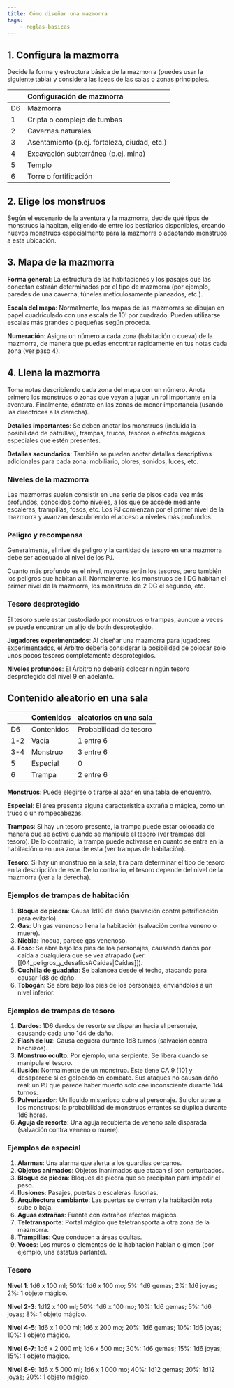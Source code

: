 ```yaml
---
title: Cómo diseñar una mazmorra
tags:
    - reglas-basicas
---
```


## 1. Configura la mazmorra
Decide la forma y estructura básica de la mazmorra (puedes usar la siguiente tabla) y considera las ideas de las salas o zonas principales.

|     | Configuración de mazmorra                    |
| --- | :------------------------------------------- |
| D6  | Mazmorra                                     |
| 1   | Cripta o complejo de tumbas                  |
| 2   | Cavernas naturales                           |
| 3   | Asentamiento (p.ej. fortaleza, ciudad, etc.) |
| 4   | Excavación subterránea (p.ej. mina)          |
| 5   | Templo                                       |
| 6   | Torre o fortificación                        |

## 2. Elige los monstruos
Según el escenario de la aventura y la mazmorra, decide qué tipos de monstruos la habitan, eligiendo de entre los bestiarios disponibles, creando nuevos monstruos especialmente para la mazmorra o adaptando monstruos a esta ubicación.

## 3. Mapa de la mazmorra
**Forma general**: La estructura de las habitaciones y los pasajes que las conectan estarán determinados por el tipo de mazmorra (por ejemplo, paredes de una caverna, túneles meticulosamente planeados, etc.).

**Escala del mapa**: Normalmente, los mapas de las mazmorras se dibujan en papel cuadriculado con una escala de 10’ por cuadrado. Pueden utilizarse escalas más grandes o pequeñas según proceda.

**Numeración**: Asigna un número a cada zona (habitación o cueva) de la mazmorra, de manera que puedas encontrar rápidamente en tus notas cada zona (ver paso 4).

## 4. Llena la mazmorra
Toma notas describiendo cada zona del mapa con un número. Anota primero los monstruos o zonas que vayan a jugar un rol importante en la aventura. Finalmente, céntrate en las zonas de menor importancia (usando las directrices a la derecha).

**Detalles importantes**: Se deben anotar los monstruos (incluida la posibilidad de patrullas), trampas, trucos, tesoros o efectos mágicos especiales que estén presentes.

**Detalles secundarios**: También se pueden anotar detalles descriptivos adicionales para cada zona: mobiliario, olores, sonidos, luces, etc.

### Niveles de la mazmorra
Las mazmorras suelen consistir en una serie de pisos cada vez más profundos, conocidos como niveles, a los que se accede mediante escaleras, trampillas, fosos, etc. Los PJ comienzan por el primer nivel de la mazmorra y avanzan descubriendo el acceso a niveles más profundos.

### Peligro y recompensa
Generalmente, el nivel de peligro y la cantidad de tesoro en una mazmorra debe ser adecuado al nivel de los PJ.

Cuanto más profundo es el nivel, mayores serán los tesoros, pero también los peligros que habitan allí. Normalmente, los monstruos de 1 DG habitan el primer nivel de la mazmorra, los monstruos de 2 DG el segundo, etc.

### Tesoro desprotegido
El tesoro suele estar custodiado por monstruos o trampas, aunque a veces se puede encontrar un alijo de botín desprotegido.

**Jugadores experimentados**: Al diseñar una mazmorra para jugadores experimentados, el Árbitro debería considerar la posibilidad de colocar solo unos pocos tesoros completamente desprotegidos.

**Niveles profundos**: El Árbitro no debería colocar ningún tesoro desprotegido del nivel 9 en adelante.

## Contenido aleatorio en una sala
|     | Contenidos | aleatorios en una sala |
| --- | ---------- | ---------------------- |
| D6  | Contenidos | Probabilidad de tesoro |
| 1-2 | Vacía      | 1 entre 6              |
| 3-4 | Monstruo   | 3 entre 6              |
| 5   | Especial   | 0                      |
| 6   | Trampa     | 2 entre 6              |

**Monstruos**: Puede elegirse o tirarse al azar en una tabla de encuentro.

**Especial**: El área presenta alguna característica extraña o mágica, como un truco o un rompecabezas.

**Trampas**: Si hay un tesoro presente, la trampa puede estar colocada de manera que se active cuando se manipule el tesoro (ver trampas del tesoro). De lo contrario, la trampa puede activarse en cuanto se entra en la habitación o en una zona de esta (ver trampas de habitación).

**Tesoro**: Si hay un monstruo en la sala, tira para determinar el tipo de tesoro en la descripción de este. De lo contrario, el tesoro depende del nivel de la mazmorra (ver a la derecha).

### Ejemplos de trampas de habitación
1. **Bloque de piedra**: Causa 1d10 de daño (salvación contra petrificación para evitarlo).
2. **Gas**: Un gas venenoso llena la habitación (salvación contra veneno o muere).
3. **Niebla**: Inocua, parece gas venenoso.
4. **Foso**: Se abre bajo los pies de los personajes, causando daños por caída a cualquiera que se vea atrapado (ver [[04_peligros_y_desafios#Caidas|Caídas]]).
5. **Cuchilla de guadaña**: Se balancea desde el techo, atacando para causar 1d8 de daño.
6. **Tobogán**: Se abre bajo los pies de los personajes, enviándolos a un nivel inferior.

### Ejemplos de trampas de tesoro
1. **Dardos**: 1D6 dardos de resorte se disparan hacia el personaje, causando cada uno 1d4 de daño.
2. **Flash de luz**: Causa ceguera durante 1d8 turnos (salvación contra hechizos).
3. **Monstruo oculto**: Por ejemplo, una serpiente. Se libera cuando se manipula el tesoro.
4. **Ilusión**: Normalmente de un monstruo. Este tiene CA 9 [10] y desaparece si es golpeado en combate. Sus ataques no causan daño real: un PJ que parece haber muerto solo cae inconsciente durante 1d4 turnos.
5. **Pulverizador**: Un líquido misterioso cubre al personaje. Su olor atrae a los monstruos: la probabilidad de monstruos errantes se duplica durante 1d6 horas.
6. **Aguja de resorte**: Una aguja recubierta de veneno sale disparada (salvación contra veneno o muere).

### Ejemplos de especial
1. **Alarmas**: Una alarma que alerta a los guardias cercanos.
2. **Objetos animados**: Objetos inanimados que atacan si son perturbados.
3. **Bloque de piedra**: Bloques de piedra que se precipitan para impedir el paso.
4. **Ilusiones**: Pasajes, puertas o escaleras ilusorias.
5. **Arquitectura cambiante**: Las puertas se cierran y la habitación rota sube o baja.
6. **Aguas extrañas**: Fuente con extraños efectos mágicos.
7. **Teletransporte**: Portal mágico que teletransporta a otra zona de la mazmorra.
8. **Trampillas**: Que conducen a áreas ocultas.
9. **Voces**: Los muros o elementos de la habitación hablan o gimen (por ejemplo, una estatua parlante).

### Tesoro
**Nivel 1**: 1d6 x 100 ml; 50%: 1d6 x 100 mo; 5%: 1d6 gemas; 2%: 1d6 joyas; 2%: 1 objeto mágico.

**Nivel 2-3**: 1d12 x 100 ml; 50%: 1d6 x 100 mo; 10%: 1d6 gemas; 5%: 1d6 joyas; 8%: 1 objeto mágico.

**Nivel 4-5**: 1d6 x 1 000 ml; 1d6 x 200 mo; 20%: 1d6 gemas; 10%: 1d6 joyas; 10%: 1 objeto mágico.

**Nivel 6-7**: 1d6 x 2 000 ml; 1d6 x 500 mo; 30%: 1d6 gemas; 15%: 1d6 joyas; 15%: 1 objeto mágico.

**Nivel 8-9**: 1d6 x 5 000 ml; 1d6 x 1 000 mo; 40%: 1d12 gemas; 20%: 1d12 joyas; 20%: 1 objeto mágico.
